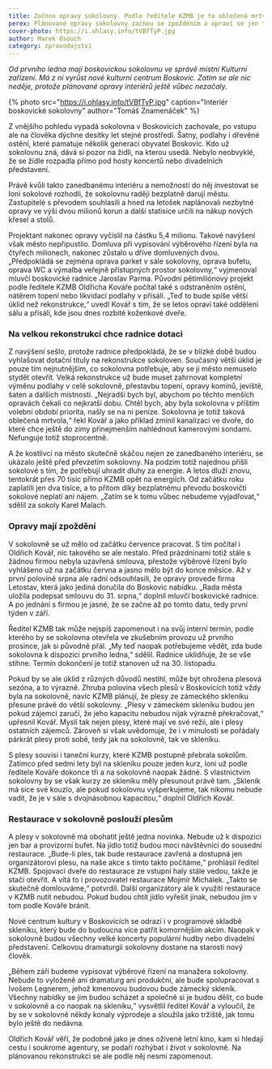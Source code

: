 ```yaml
---
title: Začnou opravy sokolovny. Podle ředitele KZMB je to oblečená mrtvola
perex: Plánované opravy sokolovny začnou se zpožděním a opraví se jen to nejnutnější. Do budoucna je nutná kompletní rekonstrukce.
cover-photo: https://i.ohlasy.info/tVBfTyP.jpg
author: Marek Osouch
category: zpravodajství
---
```


*Od prvního ledna mají boskovickou sokolovnu ve správě místní Kulturní zařízení. Má z ní vyrůst nové kulturní centrum Boskovic. Zatím se ale nic neděje, protože plánované opravy interiérů ještě vůbec nezačaly.*

{% photo src="https://i.ohlasy.info/tVBfTyP.jpg" caption="Interiér boskovické sokolovny" author="Tomáš Znamenáček" %}

Z vnějšího pohledu vypadá sokolovna v Boskovicích zachovale, po vstupu ale na člověka dýchne desítky let stejné prostředí. Šatny, podlahy i dřevěné ostění, které pamatuje několik generací obyvatel Boskovic. Kdo už sokolovnu zná, dává si pozor na židli, na kterou usedá. Nebylo neobvyklé, že se židle rozpadla přímo pod hosty koncertů nebo divadelních představení.

Právě kvůli takto zanedbanému interiéru a nemožnosti do něj investovat se loni sokolové rozhodli, že sokolovnu raději bezplatně darují městu. Zastupitelé s převodem souhlasili a hned na letošek naplánovali nezbytné opravy ve výši dvou milionů korun a další statisíce určili na nákup nových křesel a stolů.

Projektant nakonec opravy vyčíslil na částku 5,4 milionu. Takové navýšení však město nepřipustilo. Domluva při vypisování výběrového řízení byla na čtyřech milionech, nakonec zůstalo u dříve domluvených dvou. „Předpokládá se zejména oprava parket v sále sokolovny, oprava bufetu, oprava WC a výmalba veřejně přístupných prostor sokolovny,“ vyjmenoval mluvčí boskovické radnice Jaroslav Parma.
Původní pětimiliónový projekt podle ředitele KZMB Oldřicha Kováře počítal také s odstraněním ostění, nátěrem topení nebo likvidací podlahy v přísálí. „Teď to bude spíše větší úklid než rekonstrukce,“ uvedl Kovář s tím, že se letos opraví také oddělení sálu a přísálí, kde jsou dnes rozbité koženkové dveře.

### Na velkou rekonstrukci chce radnice dotaci

Z navýšení sešlo, protože radnice předpokládá, že se v blízké době budou vyhlašovat dotační tituly na rekonstrukce sokoloven. Současný větší úklid je pouze tím nejnutnějším, co sokolovna potřebuje, aby se ji město nemuselo stydět otevřít. Velká rekonstrukce už bude muset zahrnovat kompletní výměnu podlahy v celé sokolovně, přestavbu topení, opravy komínů, jeviště, šaten a dalších místností.
„Nejradši bych byl, abychom po těchto menších opravách čekali co nejkratší dobu. Chtěl bych, aby byla sokolovna v příštím volební období priorita, našly se na ni peníze. Sokolovna je totiž taková oblečená mrtvola,“ řekl Kovář a jako příklad zmínil kanalizaci ve dvoře, do které chce ještě do zimy přinejmenším nahlédnout kamerovými sondami. Nefunguje totiž stoprocentně.

A že kostlivci na město skutečně skáčou nejen ze zanedbaného interiéru, se ukázalo ještě před převzetím sokolovny. Na podzim totiž najednou přišli sokolové s tím, že potřebují uhradit dluhy za energie. A letos dluží znovu, tentokrát přes 70 tisíc přímo KZMB opět na energiích. Od začátku roku zaplatili jen dva tisíce, a to přitom díky bezplatnému převodu boskovičtí sokolové neplatí ani nájem. „Zatím se k tomu vůbec nebudeme vyjadřovat,“ sdělil za sokoly Karel Malach.

### Opravy mají zpoždění

V sokolovně se už mělo od začátku července pracovat. S tím počítal i Oldřich Kovář, nic takového se ale nestalo. Před prázdninami totiž stále s žádnou firmou nebyla uzavřená smlouva, přestože výběrové řízení bylo vyhlášeno už na začátku června a jasno mělo být do konce měsíce. Až v první polovině srpna ale radní odsouhlasili, že opravy provede firma Letostav, která jako jediná doručila do Boskovic nabídku. „Rada města uložila podepsat smlouvu do 31. srpna,“ doplnil mluvčí boskovické radnice. A po jednání s firmou je jasné, že se začne až po tomto datu, tedy první týden v září.

Ředitel KZMB tak může nejspíš zapomenout i na svůj interní termín, podle kterého by se sokolovna otevřela ve zkušebním provozu už prvního prosince, jak si původně přál. „My teď naopak potřebujeme vědět, zda bude sokolovna k dispozici prvního ledna,“ sdělil. Radnice uklidňuje, že se vše stihne. Termín dokončení je totiž stanoven už na 30. listopadu.

Pokud by se ale úklid z různých důvodů nestihl, může být ohrožena plesová sezóna, a to výrazně. Zhruba polovina všech plesů v Boskovicích totiž vždy byla na sokolovně, navíc KZMB plánují, že plesy ze zámeckého skleníku přesune právě do větší sokolovny. „Plesy v zámeckém skleníku budou jen pokud zájemci zaručí, že jeho kapacitu nebudou nijak výrazně překračovat,“ upřesnil Kovář. Myslí tak nejen plesy, které mají ve své režii, ale i plesy ostatních zájemců. Zároveň si však uvědomuje, že i v minulosti se pořádaly párkrát plesy proti sobě, tedy jak na sokolovně, tak ve skleníku.

S plesy souvisí i taneční kurzy, které KZMB postupně přebrala sokolům. Zatímco před sedmi lety byl na skleníku pouze jeden kurz, loni už podle ředitele Kováře dokonce tři a na sokolovně naopak žádné. S vlastnictvím sokolovny by se však kurzy ze skleníku měly přesunout právě tam. „Skleník má sice své kouzlo, ale pokud sokolovnu vyšperkujeme, tak nikomu nebude vadit, že je v sále s dvojnásobnou kapacitou,“ doplnil Oldřich Kovář.

### Restaurace v sokolovně poslouží plesům

A plesy v sokolovně má obohatit ještě jedna novinka. Nebude už k dispozici jen bar a provizorní bufet. Na jídlo totiž budou moci návštěvníci do sousední restaurace. „Bude-li ples, tak bude restaurace zavřená a dostupná jen organizátorovi plesu, na naše akce s tímto takto počítáme,“ prohlásil ředitel KZMB. Spojovací dveře do restaurace ze vstupní haly stále vedou, takže je stačí otevřít. A vítá to i provozovatel restaurace Mojmír Michálek. „Takto se skutečně domlouváme,“ potvrdil. Další organizátory ale k využití restaurace v KZMB nutit nebudou. Pokud budou chtít jídlo vyřešit jinak, nebudou jim v tom podle Kováře bránit.

Nové centrum kultury v Boskovicích se odrazí i v programové skladbě skleníku, který bude do budoucna více patřit komornějším akcím. Naopak v sokolovně budou všechny velké koncerty populární hudby nebo divadelní představení. Celkovou dramaturgii sokolovny dostane na starosti nový člověk.

„Během září budeme vypisovat výběrové řízení na manažera sokolovny. Nebude to vyloženě ani dramaturg ani produkční, ale bude spolupracovat s Ivošem Legnerem, jehož kmenovou budovou bude zámecký skleník. Všechny nabídky se jim budou scházet a společně si je budou dělit, co bude v sokolovně a co naopak na skleníku,“ vysvětlil ředitel Kovář a vyloučil, že by se v sokolovně někdy konaly výprodeje a sloužila jako tržiště, jak tomu bylo ještě do nedávna.

Oldřich Kovář věří, že podobně jako je dnes oživené letní kino, kam si hledají cestu i soukromé agentury, se podaří rozhýbat i život v sokolovně. Na plánovanou rekonstrukci se ale podle něj nesmí zapomenout.
